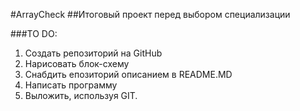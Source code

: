 #ArrayCheck
##Итоговый проект перед выбором специализации

###TO DO:
1. Создать репозиторий на GitHub
2. Нарисовать блок-схему
3. Снабдить епозиторий описанием в README.MD
4. Написать программу
5. Выложить, используя GIT.

